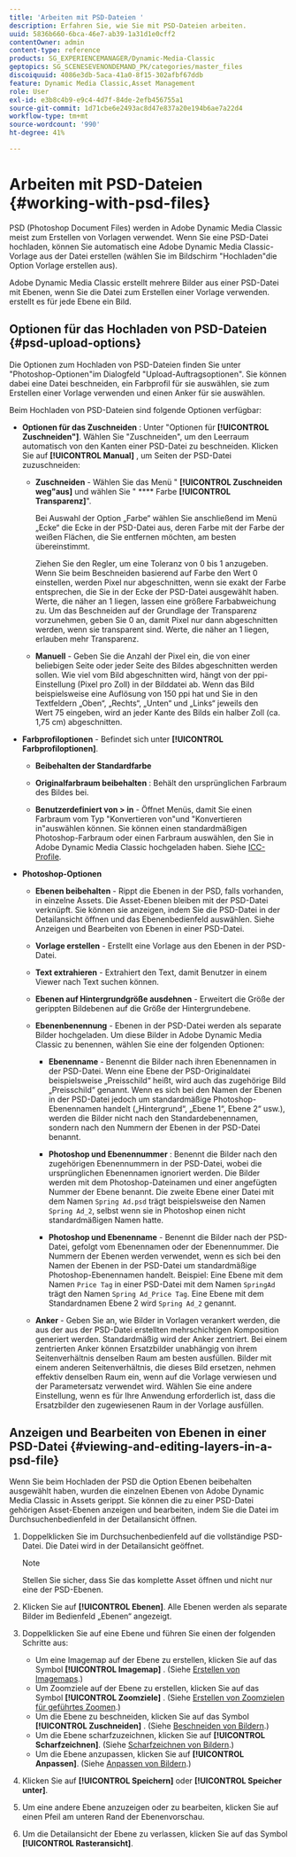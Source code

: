 ```yaml
---
title: 'Arbeiten mit PSD-Dateien '
description: Erfahren Sie, wie Sie mit PSD-Dateien arbeiten.
uuid: 5836b660-6bca-46e7-ab39-1a31d1e0cff2
contentOwner: admin
content-type: reference
products: SG_EXPERIENCEMANAGER/Dynamic-Media-Classic
geptopics: SG_SCENESEVENONDEMAND_PK/categories/master_files
discoiquuid: 4086e3db-5aca-41a0-8f15-302afbf67ddb
feature: Dynamic Media Classic,Asset Management
role: User
exl-id: e3b8c4b9-e9c4-4d7f-84de-2efb456755a1
source-git-commit: 1d71cbe6e2493ac8d47e837a20e194b6ae7a22d4
workflow-type: tm+mt
source-wordcount: '990'
ht-degree: 41%

---
```


# Arbeiten mit PSD-Dateien {#working-with-psd-files}

<!--   USED TO BE AN OPTION UNDER COLOR PROFILE OPTIONS * **Convert To sRGB (default)** - Converts to sRGB (Standard Red Green Blue). sRGB is the recommended color space for displaying images on web pages. -->

PSD (Photoshop Document Files) werden in Adobe Dynamic Media Classic meist zum Erstellen von Vorlagen verwendet. Wenn Sie eine PSD-Datei hochladen, können Sie automatisch eine Adobe Dynamic Media Classic-Vorlage aus der Datei erstellen (wählen Sie im Bildschirm &quot;Hochladen&quot;die Option Vorlage erstellen aus).

Adobe Dynamic Media Classic erstellt mehrere Bilder aus einer PSD-Datei mit Ebenen, wenn Sie die Datei zum Erstellen einer Vorlage verwenden. erstellt es für jede Ebene ein Bild.

## Optionen für das Hochladen von PSD-Dateien {#psd-upload-options}

Die Optionen zum Hochladen von PSD-Dateien finden Sie unter &quot;Photoshop-Optionen&quot;im Dialogfeld &quot;Upload-Auftragsoptionen&quot;. Sie können dabei eine Datei beschneiden, ein Farbprofil für sie auswählen, sie zum Erstellen einer Vorlage verwenden und einen Anker für sie auswählen.

Beim Hochladen von PSD-Dateien sind folgende Optionen verfügbar:

* **Optionen für das Zuschneiden** : Unter &quot;Optionen für  **[!UICONTROL Zuschneiden&quot;]**. Wählen Sie &quot;Zuschneiden&quot;, um den Leerraum automatisch von den Kanten einer PSD-Datei zu beschneiden. Klicken Sie auf **[!UICONTROL Manual]** , um Seiten der PSD-Datei zuzuschneiden:

   * **Zuschneiden**  - Wählen Sie das Menü &quot; **[!UICONTROL Zuschneiden weg&quot;aus]** und wählen Sie &quot; **** Farbe  **[!UICONTROL Transparenz]**&quot;.

      Bei Auswahl der Option „Farbe“ wählen Sie anschließend im Menü „Ecke“ die Ecke in der PSD-Datei aus, deren Farbe mit der Farbe der weißen Flächen, die Sie entfernen möchten, am besten übereinstimmt.

      Ziehen Sie den Regler, um eine Toleranz von 0 bis 1 anzugeben. Wenn Sie beim Beschneiden basierend auf Farbe den Wert 0 einstellen, werden Pixel nur abgeschnitten, wenn sie exakt der Farbe entsprechen, die Sie in der Ecke der PSD-Datei ausgewählt haben. Werte, die näher an 1 liegen, lassen eine größere Farbabweichung zu. Um das Beschneiden auf der Grundlage der Transparenz vorzunehmen, geben Sie 0 an, damit Pixel nur dann abgeschnitten werden, wenn sie transparent sind. Werte, die näher an 1 liegen, erlauben mehr Transparenz.

   * **Manuell**  - Geben Sie die Anzahl der Pixel ein, die von einer beliebigen Seite oder jeder Seite des Bildes abgeschnitten werden sollen. Wie viel vom Bild abgeschnitten wird, hängt von der ppi-Einstellung (Pixel pro Zoll) in der Bilddatei ab. Wenn das Bild beispielsweise eine Auflösung von 150 ppi hat und Sie in den Textfeldern „Oben“, „Rechts“, „Unten“ und „Links“ jeweils den Wert 75 eingeben, wird an jeder Kante des Bilds ein halber Zoll (ca. 1,75 cm) abgeschnitten.

* **Farbprofiloptionen**  - Befindet sich unter  **[!UICONTROL Farbprofiloptionen]**.

   * **Beibehalten der Standardfarbe**

   * **Originalfarbraum beibehalten** : Behält den ursprünglichen Farbraum des Bildes bei.

   * **Benutzerdefiniert von > in**  - Öffnet Menüs, damit Sie einen Farbraum vom Typ &quot;Konvertieren von&quot;und &quot;Konvertieren in&quot;auswählen können. Sie können einen standardmäßigen Photoshop-Farbraum oder einen Farbraum auswählen, den Sie in Adobe Dynamic Media Classic hochgeladen haben. Siehe [ICC-Profile](/help/icc-profiles.md).

* **Photoshop-Optionen**

   * **Ebenen beibehalten**  - Rippt die Ebenen in der PSD, falls vorhanden, in einzelne Assets. Die Asset-Ebenen bleiben mit der PSD-Datei verknüpft. Sie können sie anzeigen, indem Sie die PSD-Datei in der Detailansicht öffnen und das Ebenenbedienfeld auswählen. Siehe Anzeigen und Bearbeiten von Ebenen in einer PSD-Datei.

   * **Vorlage erstellen**  - Erstellt eine Vorlage aus den Ebenen in der PSD-Datei.

   * **Text extrahieren**  - Extrahiert den Text, damit Benutzer in einem Viewer nach Text suchen können.

   * **Ebenen auf Hintergrundgröße ausdehnen**  - Erweitert die Größe der gerippten Bildebenen auf die Größe der Hintergrundebene.

   * **Ebenenbenennung**  - Ebenen in der PSD-Datei werden als separate Bilder hochgeladen. Um diese Bilder in Adobe Dynamic Media Classic zu benennen, wählen Sie eine der folgenden Optionen:

      * **Ebenenname**  - Benennt die Bilder nach ihren Ebenennamen in der PSD-Datei. Wenn eine Ebene der PSD-Originaldatei beispielsweise „Preisschild“ heißt, wird auch das zugehörige Bild „Preisschild“ genannt. Wenn es sich bei den Namen der Ebenen in der PSD-Datei jedoch um standardmäßige Photoshop-Ebenennamen handelt („Hintergrund“, „Ebene 1“, Ebene 2“ usw.), werden die Bilder nicht nach den Standardebenennamen, sondern nach den Nummern der Ebenen in der PSD-Datei benannt.

      * **Photoshop und Ebenennummer** : Benennt die Bilder nach den zugehörigen Ebenennummern in der PSD-Datei, wobei die ursprünglichen Ebenennamen ignoriert werden. Die Bilder werden mit dem Photoshop-Dateinamen und einer angefügten Nummer der Ebene benannt. Die zweite Ebene einer Datei mit dem Namen `Spring Ad.psd` trägt beispielsweise den Namen `Spring Ad_2`, selbst wenn sie in Photoshop einen nicht standardmäßigen Namen hatte.

      * **Photoshop und Ebenenname**  - Benennt die Bilder nach der PSD-Datei, gefolgt vom Ebenennamen oder der Ebenennummer. Die Nummern der Ebenen werden verwendet, wenn es sich bei den Namen der Ebenen in der PSD-Datei um standardmäßige Photoshop-Ebenennamen handelt. Beispiel: Eine Ebene mit dem Namen `Price Tag` in einer PSD-Datei mit dem Namen `SpringAd` trägt den Namen `Spring Ad_Price Tag`. Eine Ebene mit dem Standardnamen Ebene 2 wird `Spring Ad_2` genannt.
   * **Anker**  - Geben Sie an, wie Bilder in Vorlagen verankert werden, die aus der aus der PSD-Datei erstellten mehrschichtigen Komposition generiert werden. Standardmäßig wird der Anker zentriert. Bei einem zentrierten Anker können Ersatzbilder unabhängig von ihrem Seitenverhältnis denselben Raum am besten ausfüllen. Bilder mit einem anderen Seitenverhältnis, die dieses Bild ersetzen, nehmen effektiv denselben Raum ein, wenn auf die Vorlage verwiesen und der Parametersatz verwendet wird. Wählen Sie eine andere Einstellung, wenn es für Ihre Anwendung erforderlich ist, dass die Ersatzbilder den zugewiesenen Raum in der Vorlage ausfüllen.


## Anzeigen und Bearbeiten von Ebenen in einer PSD-Datei {#viewing-and-editing-layers-in-a-psd-file}

Wenn Sie beim Hochladen der PSD die Option Ebenen beibehalten ausgewählt haben, wurden die einzelnen Ebenen von Adobe Dynamic Media Classic in Assets gerippt. Sie können die zu einer PSD-Datei gehörigen Asset-Ebenen anzeigen und bearbeiten, indem Sie die Datei im Durchsuchenbedienfeld in der Detailansicht öffnen.

1. Doppelklicken Sie im Durchsuchenbedienfeld auf die vollständige PSD-Datei. Die Datei wird in der Detailansicht geöffnet.

   >[!NOTE]
   >
   >Stellen Sie sicher, dass Sie das komplette Asset öffnen und nicht nur eine der PSD-Ebenen.

1. Klicken Sie auf **[!UICONTROL Ebenen]**. Alle Ebenen werden als separate Bilder im Bedienfeld „Ebenen“ angezeigt.
1. Doppelklicken Sie auf eine Ebene und führen Sie einen der folgenden Schritte aus:

   * Um eine Imagemap auf der Ebene zu erstellen, klicken Sie auf das Symbol **[!UICONTROL Imagemap]** . (Siehe [Erstellen von Imagemaps](creating-image-maps.md#creating_image_maps).)
   * Um Zoomziele auf der Ebene zu erstellen, klicken Sie auf das Symbol **[!UICONTROL Zoomziele]** . (Siehe [Erstellen von Zoomzielen für geführtes Zoomen](creating-zoom-targets-guided-zoom.md#creating_zoom_targets_for_guided_zoom).)
   * Um die Ebene zu beschneiden, klicken Sie auf das Symbol **[!UICONTROL Zuschneiden]** . (Siehe [Beschneiden von Bildern](cropping-image.md#cropping_an_image).)
   * Um die Ebene scharfzuzeichnen, klicken Sie auf **[!UICONTROL Scharfzeichnen]**. (Siehe [Scharfzeichnen von Bildern](sharpening-image.md#sharpening_an_image).)
   * Um die Ebene anzupassen, klicken Sie auf **[!UICONTROL Anpassen]**. (Siehe [Anpassen von Bildern](adjusting-image.md#adjusting_an_image).)

1. Klicken Sie auf **[!UICONTROL Speichern]** oder **[!UICONTROL Speicher unter]**.
1. Um eine andere Ebene anzuzeigen oder zu bearbeiten, klicken Sie auf einen Pfeil am unteren Rand der Ebenenvorschau.
1. Um die Detailansicht der Ebene zu verlassen, klicken Sie auf das Symbol **[!UICONTROL Rasteransicht]**.
